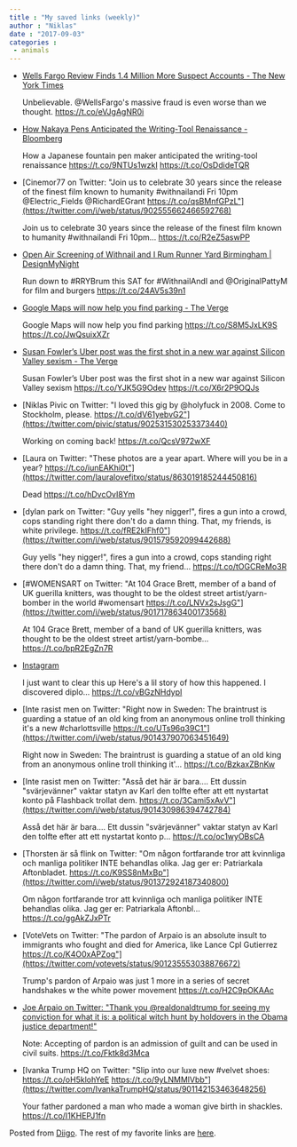 ```yaml
---
title : "My saved links (weekly)"
author : "Niklas"
date : "2017-09-03"
categories : 
 - animals
---
```


- [Wells Fargo Review Finds 1.4 Million More Suspect Accounts - The New York Times](https://www.nytimes.com/2017/08/31/business/dealbook/wells-fargo-accounts.html)
    
    Unbelievable. @WellsFargo's massive fraud is even worse than we thought. https://t.co/eVJgAgNR0i
    
- [How Nakaya Pens Anticipated the Writing-Tool Renaissance - Bloomberg](https://www.bloomberg.com/news/features/2017-08-30/how-nakaya-pens-anticipated-the-writing-tool-renaissance?cmpid=socialflow-twitter-business&utm_content=business&utm_campaign=socialflow-organic&utm_source=twitter&utm_medium=social)
    
    How a Japanese fountain pen maker anticipated the writing-tool renaissance https://t.co/9NTUs1wzkI https://t.co/OsDdideTQR
    
- [Cinemor77 on Twitter: "Join us to celebrate 30 years since the release of the finest film known to humanity #withnailandi Fri 10pm @Electric\_Fields @RichardEGrant https://t.co/qsBMnfGPzL"](https://twitter.com/i/web/status/902555662466592768)
    
    Join us to celebrate 30 years since the release of the finest film known to humanity #withnailandi Fri 10pm… https://t.co/R2eZ5aswPP
    
    
- [Open Air Screening of Withnail and I Rum Runner Yard Birmingham | DesignMyNight](https://www.designmynight.com/birmingham/whats-on/date-night/open-air-screening-of-withnail-and-i?from=autocomplete)
    
    Run down to #RRYBrum this SAT for #WithnailAndI and @OriginalPattyM for film and burgers https://t.co/24AV5s39n1
    
    
- [Google Maps will now help you find parking - The Verge](https://www.theverge.com/2017/8/29/16219704/google-maps-parking-find-lots-garages-update-android?utm_campaign=theverge&utm_content=chorus&utm_medium=social&utm_source=twitter)
    
    Google Maps will now help you find parking https://t.co/S8M5JxLK9S https://t.co/JwQsuixXZr
    
- [Susan Fowler’s Uber post was the first shot in a new war against Silicon Valley sexism - The Verge](https://www.theverge.com/2017/8/29/16200106/susan-fowlers-uber-post-sexism-silicon-valley-women-problem)
    
    Susan Fowler’s Uber post was the first shot in a new war against Silicon Valley sexism https://t.co/YJK5G9Odev https://t.co/X6r2P9OQJs
    
- [Niklas Pivic on Twitter: "I loved this gig by @holyfuck in 2008. Come to Stockholm, please. https://t.co/dV61yebvG2"](https://twitter.com/pivic/status/902531530253373440)
    
    Working on coming back! https://t.co/QcsV972wXF
    
- [Laura on Twitter: "These photos are a year apart. Where will you be in a year? https://t.co/iunEAKhi0t"](https://twitter.com/lauralovefitxo/status/863019185244450816)
    
    Dead https://t.co/hDvcOvI8Ym
    
- [dylan park on Twitter: "Guy yells "hey nigger!", fires a gun into a crowd, cops standing right there don't do a damn thing. That, my friends, is white privilege. https://t.co/fRE2kIFhf0"](https://twitter.com/i/web/status/901579592099442688)
    
    Guy yells "hey nigger!", fires a gun into a crowd, cops standing right there don't do a damn thing. That, my friend… https://t.co/tOGCReMo3R
    
- [#WOMENSART on Twitter: "At 104 Grace Brett, member of a band of UK guerilla knitters, was thought to be the oldest street artist/yarn-bomber in the world #womensart https://t.co/LNVx2sJsgG"](https://twitter.com/i/web/status/901717863400173568)
    
    At 104 Grace Brett, member of a band of UK guerilla knitters, was thought to be the oldest street artist/yarn-bombe… https://t.co/bpR2EgZn7R
    
- [Instagram](https://www.instagram.com/p/BYRBTn1B_yt/)
    
    I just want to clear this up Here's a lil story of how this happened. I discovered diplo… https://t.co/vBGzNHdypI
    
- [Inte rasist men on Twitter: "Right now in Sweden: The braintrust is guarding a statue of an old king from an anonymous online troll thinking it's a new #charlottsville https://t.co/UTs96q39C1"](https://twitter.com/i/web/status/901437907063451649)
    
    Right now in Sweden: The braintrust is guarding a statue of an old king from an anonymous online troll thinking it'… https://t.co/BzkaxZBnKw
    
- [Inte rasist men on Twitter: "Asså det här är bara.... Ett dussin "svärjevänner" vaktar statyn av Karl den tolfte efter att ett nystartat konto på Flashback trollat dem. https://t.co/3Cami5xAvV"](https://twitter.com/i/web/status/901430986394742784)
    
    Asså det här är bara.... Ett dussin "svärjevänner" vaktar statyn av Karl den tolfte efter att ett nystartat konto p… https://t.co/oc1wyOBsCA
    
- [Thorsten är så flink on Twitter: "Om någon fortfarande tror att kvinnliga och manliga politiker INTE behandlas olika. Jag ger er: Patriarkala Aftonbladet. https://t.co/K9SS8nMxBp"](https://twitter.com/i/web/status/901372924187340800)
    
    Om någon fortfarande tror att kvinnliga och manliga politiker INTE behandlas olika. Jag ger er: Patriarkala Aftonbl… https://t.co/ggAkZJxPTr
    
- [VoteVets on Twitter: "The pardon of Arpaio is an absolute insult to immigrants who fought and died for America, like Lance Cpl Gutierrez https://t.co/K4O0xAPZog"](https://twitter.com/votevets/status/901235553038876672)
    
    Trump's pardon of Arpaio was just 1 more in a series of secret handshakes w the white power movement https://t.co/H2C9pOKAAc
    
- [Joe Arpaio on Twitter: "Thank you @realdonaldtrump for seeing my conviction for what it is: a political witch hunt by holdovers in the Obama justice department!"](https://twitter.com/realsheriffjoe/status/901249811743035393)
    
    Note: Accepting of pardon is an admission of guilt and can be used in civil suits. https://t.co/Fktk8d3Mca
    
- [Ivanka Trump HQ on Twitter: "Slip into our luxe new #velvet shoes: https://t.co/oH5klohYeE https://t.co/9yLNMMlVbb"](https://twitter.com/IvankaTrumpHQ/status/901142153463648256)
    
    Your father pardoned a man who made a woman give birth in shackles. https://t.co/I1KHEPJ1fn
    

Posted from [Diigo](https://www.diigo.com). The rest of my favorite links are [here](https://www.diigo.com/user/npivic).
